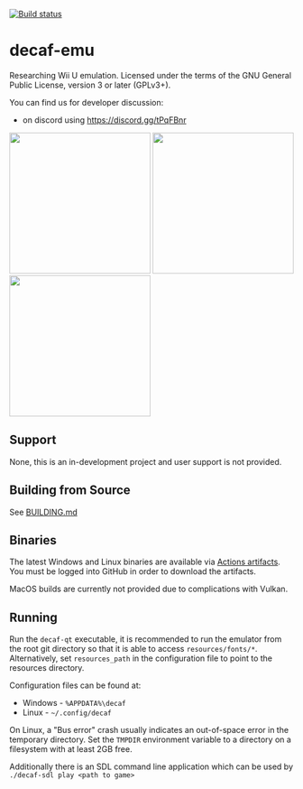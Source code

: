 [![Build status](https://github.com/decaf-emu/decaf-emu/workflows/C%2FC%2B%2B%20CI/badge.svg)](https://github.com/decaf-emu/decaf-emu/actions?workflow=C%2FC%2B%2B+CI)

# decaf-emu
Researching Wii U emulation. Licensed under the terms of the GNU General Public License, version 3 or later (GPLv3+).

You can find us for developer discussion:
- on discord using https://discord.gg/tPqFBnr

<p float="left">
  <img src="https://user-images.githubusercontent.com/1302758/147675484-c0308d89-55a9-4927-8665-1826ee5d4771.png" width="250" />
  <img src="https://user-images.githubusercontent.com/1302758/147674695-d8baf6ac-87e2-487c-8358-ef1588c5e5bf.png" width="250" />
  <img src="https://user-images.githubusercontent.com/1302758/147674704-17767241-e0b4-497e-8841-aa968d14c8e3.png" width="250" />
</p>

## Support
None, this is an in-development project and user support is not provided.

## Building from Source
See [BUILDING.md](BUILDING.md)

## Binaries
The latest Windows and Linux binaries are available via [Actions artifacts](https://github.com/decaf-emu/decaf-emu/actions?query=branch%3Amaster+is%3Asuccess). You must be logged into GitHub in order to download the artifacts.

MacOS builds are currently not provided due to complications with Vulkan.

## Running
Run the `decaf-qt` executable, it is recommended to run the emulator from the root git directory so that it is able to access `resources/fonts/*`.  Alternatively, set `resources_path` in the configuration file to point to the resources directory.

Configuration files can be found at:
- Windows - `%APPDATA%\decaf`
- Linux - `~/.config/decaf`

On Linux, a "Bus error" crash usually indicates an out-of-space error in the temporary directory.  Set the `TMPDIR` environment variable to a directory on a filesystem with at least 2GB free.

Additionally there is an SDL command line application which can be used by `./decaf-sdl play <path to game>`


